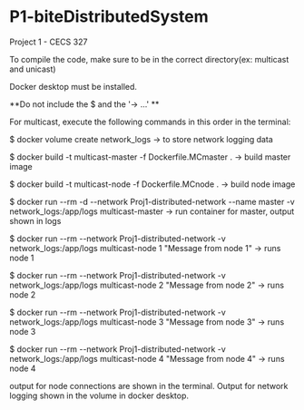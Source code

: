 # P1-biteDistributedSystem
Project 1 - CECS 327

To compile the code, make sure to be in the correct directory(ex: multicast and unicast)

Docker desktop must be installed.

**Do not include the $ and the '-> ...' **

For multicast, execute the following commands in this order in the terminal:

$ docker volume create network_logs -> to store network logging data

$ docker build -t multicast-master -f Dockerfile.MCmaster . -> build master image

$ docker build -t multicast-node -f Dockerfile.MCnode . -> build node image

$ docker run --rm -d --network Proj1-distributed-network --name master -v network_logs:/app/logs multicast-master  -> run container for master, output shown in logs

$ docker run --rm --network Proj1-distributed-network -v network_logs:/app/logs multicast-node 1 "Message from node 1" -> runs node 1

$ docker run --rm --network Proj1-distributed-network -v network_logs:/app/logs multicast-node 2 "Message from node 2" -> runs node 2

$ docker run --rm --network Proj1-distributed-network -v network_logs:/app/logs multicast-node 3 "Message from node 3" -> runs node 3

$ docker run --rm --network Proj1-distributed-network -v network_logs:/app/logs multicast-node 4 "Message from node 4" -> runs node 4

output for node connections are shown in the terminal. Output for network logging shown in the volume in docker desktop.






